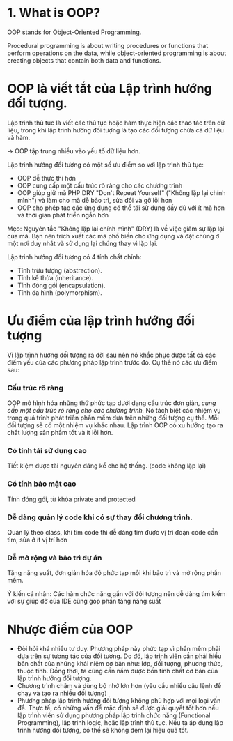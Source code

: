 # 1. What is OOP?
OOP stands for Object-Oriented Programming.

Procedural programming is about writing procedures or functions that perform operations on the data, while object-oriented programming is about creating objects that contain both data and functions.

# OOP là viết tắt của Lập trình hướng đối tượng.

Lập trình thủ tục là viết các thủ tục hoặc hàm thực hiện các thao tác trên dữ liệu, trong khi lập trình hướng đối tượng là tạo các đối tượng chứa cả dữ liệu và hàm.

-> OOP tập trung nhiều vào yếu tố dữ liệu hơn.

Lập trình hướng đối tượng có một số ưu điểm so với lập trình thủ tục:

* OOP dễ thực thi hơn
* OOP cung cấp một cấu trúc rõ ràng cho các chương trình
* OOP giúp giữ mã PHP DRY "Don't Repeat Yourself" ("Không lặp lại chính mình") và làm cho mã dễ bảo trì, sửa đổi và gỡ lỗi hơn
* OOP cho phép tạo các ứng dụng có thể tái sử dụng đầy đủ với ít mã hơn và thời gian phát triển ngắn hơn

Mẹo: Nguyên tắc "Không lặp lại chính mình" (DRY) là về việc giảm sự lặp lại của mã. Bạn nên trích xuất các mã phổ biến cho ứng dụng và đặt chúng ở một nơi duy nhất và sử dụng lại chúng thay vì lặp lại.


Lập trình hướng đối tượng có 4 tính chất chính:

* Tính trừu tượng (abstraction).
* Tính kế thừa (inheritance).
* Tính đóng gói (encapsulation).
* Tính đa hình (polymorphism).


# Ưu điểm của lập trình hướng đối tượng
Vì lập trình hướng đối tượng ra đời sau nên nó khắc phục được tất cả các điểm yếu của các phương pháp lập trình trước đó. Cụ thể nó các ưu điểm sau:

### Cấu trúc rõ ràng

OOP mô hình hóa những thứ phức tạp dưới dạng cấu trúc đơn giản, *cung cấp một cấu trúc rõ ràng cho các chương trình.*
Nó tách biệt các nhiệm vụ trong quá trình phát triển phần mềm dựa trên những đối tượng cụ thể. Mỗi đối tượng sẽ có một nhiệm vụ khác nhau.
Lập trình OOP có xu hướng tạo ra chất lượng sản phẩm tốt và ít lỗi hơn.

### Có tính tái sử dụng cao

Tiết kiệm được tài nguyên đáng kể cho hệ thống. (code không lặp lại)

### Có tính bảo mật cao

Tính đóng gói, từ khóa private and protected

### Dễ dàng quản lý code khi có sự thay đổi chương trình.

Quản lý theo class, khi tìm code thì dễ dàng tìm được vị trí đoạn code cần tìm, sửa ở ít vị trí hơn

### Dễ mở rộng và bảo trì dự án

Tăng năng suất, đơn giản hóa độ phức tạp mỗi khi bảo trì và mở rộng phần mềm.

Ý kiến cá nhân: Các hàm chức năng gắn với đôi tượng nên dễ dàng tìm kiếm với sự giúp đỡ của IDE cũng góp phần tăng năng suất


# Nhược điểm của OOP

* Đòi hỏi khá nhiều tư duy. 
Phương pháp này phức tạp vì phần mềm phải dựa trên sự tương tác của đối tượng.
Do đó, lập trình viên cần phải hiểu bản chất của những khái niệm cơ bản như: lớp, đối tượng, phương thức, thuộc tính.
Đồng thời, ta cũng cần nắm được bốn tính chất cơ bản của lập trình hướng đối tượng.
* Chương trình chậm và dùng bộ nhớ lớn hơn (yêu cầu nhiều câu lệnh để chạy và tạo ra nhiều đối tượng)
* Phương pháp lập trình hướng đối tượng không phù hợp với mọi loại vấn đề.
Thực tế, có những vấn đề mặc định sẽ được giải quyết tốt hơn nếu lập trình viên sử dụng phương pháp lập trình chức năng (Functional Programming), lập trình logic, hoặc lập trình thủ tục.
Nếu ta áp dụng lập trình hướng đối tượng, có thể sẽ không đem lại hiệu quả tốt.
